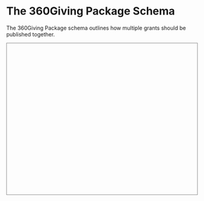 # The 360Giving Package Schema
The 360Giving Package schema outlines how multiple grants should be published together.

<div style="height:400px; overflow:auto; border:1px solid grey;">
<script src="../../_static/docson/widget.js"
        data-schema="../../360-giving-package-schema.json">
</script>
</div>
